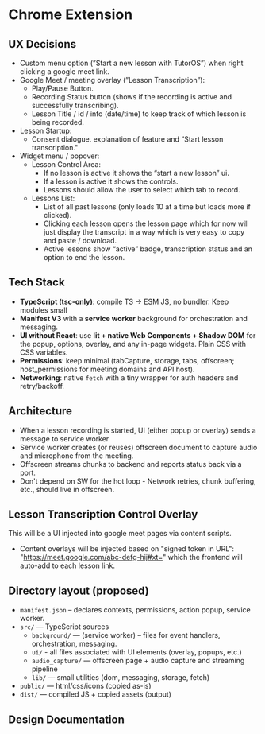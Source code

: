 # Chrome Extension

## UX Decisions
- Custom menu option (”Start a new lesson with TutorOS”) when right clicking a google meet link.
- Google Meet / meeting overlay (”Lesson Transcription”):
    - Play/Pause Button.
    - Recording Status button (shows if the recording is active and successfully transcribing).
    - Lesson Title / id / info (date/time) to keep track of which lesson is being recorded.
- Lesson Startup:
    - Consent dialogue. explanation of feature and “Start lesson transcription."
- Widget menu / popover:
    - Lesson Control Area:
        - If no lesson is active it shows the “start a new lesson” ui.
        - If a lesson is active it shows the controls.
        - Lessons should allow the user to select which tab to record.
    - Lessons List:
        - List of all past lessons (only loads 10 at a time but loads more if clicked).
        - Clicking each lesson opens the lesson page which for now will just display the transcript in a way which is very easy to copy and paste / download.
        - Active lessons show “active” badge, transcription status and an option to end the lesson.

## Tech Stack
- **TypeScript (tsc-only)**: compile TS → ESM JS, no bundler. Keep modules small
- **Manifest V3** with a **service worker** background for orchestration and messaging.
- **UI without React**: use **lit + native Web Components + Shadow DOM** for the popup, options, overlay, and any in-page widgets. Plain CSS with CSS variables.
- **Permissions**: keep minimal (tabCapture, storage, tabs, offscreen; host_permissions for meeting domains and API host).
- **Networking**: native `fetch` with a tiny wrapper for auth headers and retry/backoff.

## Architecture
- When a lesson recording is started, UI (either popup or overlay) sends a message to service worker
- Service worker creates (or reuses) offscreen document to capture audio and microphone from the meeting.
- Offscreen streams chunks to backend and reports status back via a port. 
- Don't depend on SW for the hot loop - Network retries, chunk buffering, etc., should live in offscreen.

## Lesson Transcription Control Overlay
This will be a UI injected into google meet pages via content scripts.
- Content overlays will be injected based on "signed token in URL": "https://meet.google.com/abc-defg-hij#xt=<HMAC-of-lesson>" which the frontend will auto-add to each lesson link.

## Directory layout (proposed)
- `manifest.json` – declares contexts, permissions, action popup, service worker.
- `src/` — TypeScript sources
    - `background/` — (service worker) – files for event handlers, orchestration, messaging.
    - `ui/` - all files associated with UI elements (overlay, popups, etc.)
    - `audio_capture/` — offscreen page + audio capture and streaming pipeline
    - `lib/` — small utilities (dom, messaging, storage, fetch)
- `public/` — html/css/icons (copied as-is)
- `dist/` — compiled JS + copied assets (output)

## Design Documentation